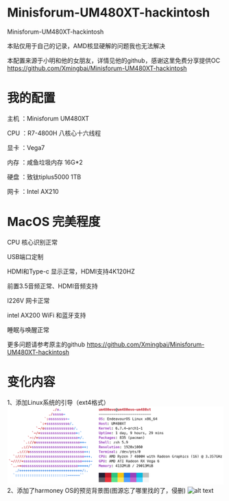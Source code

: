 # Minisforum-UM480XT-hackintosh
Minisforum-UM480XT-hackintosh

本贴仅用于自己的记录，AMD核显硬解的问题我也无法解决

本配置来源于小明和他的女朋友，详情见他的github，感谢这里免费分享提供OC https://github.com/Xmingbai/Minisforum-UM480XT-hackintosh

# 我的配置

主机 ：Minisforum UM480XT

CPU ：R7-4800H 八核心十六线程

显卡 ：Vega7

内存 ：咸鱼垃圾内存 16G*2

硬盘 ：致钛tiplus5000 1TB

网卡 ：Intel AX210

# MacOS 完美程度
CPU 核心识别正常

USB端口定制

HDMI和Type-c 显示正常，HDMI支持4K120HZ

前置3.5音频正常、HDMI音频支持

I226V 网卡正常

intel AX200 WiFi 和蓝牙支持

睡眠与唤醒正常

更多问题请参考原主的github https://github.com/Xmingbai/Minisforum-UM480XT-hackintosh

# 变化内容
1、添加Linux系统的引导（ext4格式）
![alt text](image.png)
2、添加了harmoney OS的预览背景图(图源忘了哪里找的了，侵删)
![alt text](20240215_230719.jpg)